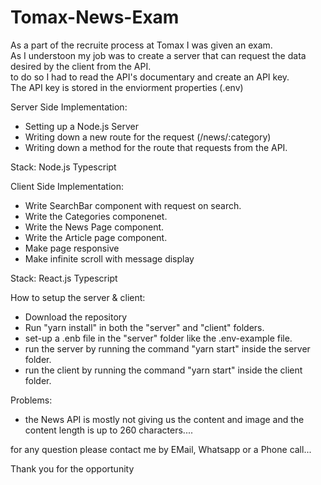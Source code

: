 # Tomax-News-Exam
As a part of the recruite process at Tomax I was given an exam.</br>
As I understoon my job was to create a server that can request the data desired by the client from the API.</br>
to do so I had to read the API's documentary and create an API key.</br>
The API key is stored in the enviorment properties (.env)</br>

Server Side Implementation: </br>
 - Setting up a Node.js Server
 - Writing down a new route for the request (/news/:category)
 - Writing down a method for the route that requests from the API.
 
Stack: Node.js Typescript
 
Client Side Implementation:
 - Write SearchBar component with request on search.
 - Write the Categories componenet.
 - Write the News Page component.
 - Write the Article page component.
 - Make page responsive
 - Make infinite scroll with message display
 
Stack: React.js Typescript

How to setup the server & client:
 - Download the repository
 - Run "yarn install" in both the "server" and "client" folders.
 - set-up a .enb file in the "server" folder like the .env-example file.
 - run the server by running the command "yarn start" inside the server folder.
 - run the client by running the command "yarn start" inside the client folder.

Problems:
* the News API is mostly not giving us the content and image and the content length is up to 260 characters....

for any question please contact me by EMail, Whatsapp or a Phone call...

Thank you for the opportunity</br>
